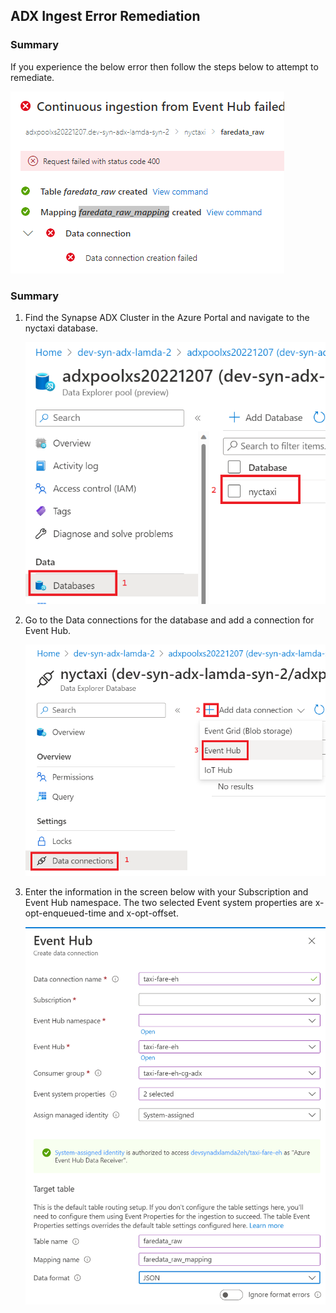 ## ADX Ingest Error Remediation
### Summary
If you experience the below error then follow the steps below to attempt to remediate.

![](./../../images/kusto/dataConnectionError01.png)

### Summary
1) Find the Synapse ADX Cluster in the Azure Portal and navigate to the nyctaxi database.
    
    ![](./../../images/kusto/dataConnectionError02.png)

2) Go to the Data connections for the database and add a connection for Event Hub.
    
    ![](./../../images/kusto/dataConnectionError03.png)

3) Enter the information in the screen below with your Subscription and Event Hub namespace. The two selected Event system properties are x-opt-enqueued-time and x-opt-offset.
    
    ![](./../../images/kusto/dataConnectionError04.png)
    
